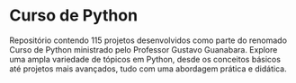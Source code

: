 # Curso de Python
 Repositório contendo 115 projetos desenvolvidos como parte do renomado Curso de Python ministrado pelo Professor Gustavo Guanabara. Explore uma ampla variedade de tópicos em Python, desde os conceitos básicos até projetos mais avançados, tudo com uma abordagem prática e didática.
